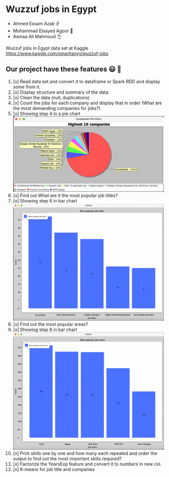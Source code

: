 # Wuzzuf jobs in Egypt

- Ahmed Essam Azab :v:
- Mohammad Elsayed Agoor 	:wave:
- Asmaa Ali Mahmoud :ok_hand:

Wuzzuf jobs in Egypt data set at Kaggle
https://www.kaggle.com/omarhanyy/wuzzuf-jobs

## Our project have these features :smiley: :star_struck:

1. [x] Read data set and convert it to dataframe or Spark RDD and display some from it.
2. [x] Display structure and summary of the data.
3. [x] Clean the data (null, duplications)
4. [x] Count the jobs for each company and display that in order (What are the most demanding companies for jobs?)
5. [x] Showing step 4 in a pie chart 
![alt text](https://github.com/ahmedazab1235/Wuzzuf-jobs-in-Egypt/blob/main/img/Screen%20Shot%202021-07-06%20at%204.29.09%20PM.png?raw=true)
6. [x] Find out What are it the most popular job titles? 
7. [x] Showing step 6 in bar chart 
![alt text](https://github.com/ahmedazab1235/Wuzzuf-jobs-in-Egypt/blob/main/img/title.png?raw=true)
8. [x] Find out the most popular areas?
9. [x] Showing step 8 in bar chart 
![alt text](https://github.com/ahmedazab1235/Wuzzuf-jobs-in-Egypt/blob/main/img/area.png?raw=true)
10. [x] Print skills one by one and how many each repeated and order the output to find out the most important skills required?
11. [x] Factorize the YearsExp feature and convert it to numbers in new col. 
12. [x] K-means for job title and companies 
